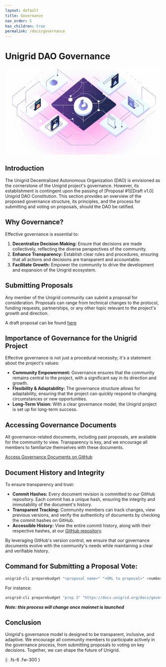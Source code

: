 ```yaml
---
layout: default
title: Governance
nav_order: 5
has_children: true
permalink: /docs/governance
---
```


# Unigrid DAO Governance

![](../../assets/images/ugd_dao.png)

## Introduction

The Unigrid Decentralized Autonomous Organization (DAO) is envisioned as the cornerstone of the Unigrid project's governance. However, its establishment is contingent upon the passing of [Proposal #1][Draft v1.0] Unigrid DAO Constitution. This section provides an overview of the proposed governance structure, its principles, and the process for submitting and voting on proposals, should the DAO be ratified.

## Why Governance?

Effective governance is essential to:

1. **Decentralize Decision Making:** Ensure that decisions are made collectively, reflecting the diverse perspectives of the community.
2. **Enhance Transparency:** Establish clear rules and procedures, ensuring that all actions and decisions are transparent and accountable.
3. **Facilitate Growth:** Empower the community to drive the development and expansion of the Unigrid ecosystem.

## Submitting Proposals

Any member of the Unigrid community can submit a proposal for consideration. Proposals can range from technical changes to the protocol, funding requests, partnerships, or any other topic relevant to the project's growth and direction.

A draft proposal can be found  [here](./TEMPLATES/proposal_template.md)

## Importance of Governance for the Unigrid Project

Effective governance is not just a procedural necessity; it's a statement about the project's values:

- **Community Empowerment:** Governance ensures that the community remains central to the project, with a significant say in its direction and growth.
- **Flexibility & Adaptability:** The governance structure allows for adaptability, ensuring that the project can quickly respond to changing circumstances or new opportunities.
- **Long-Term Vision:** With a clear governance model, the Unigrid project is set up for long-term success.

## Accessing Governance Documents

All governance-related documents, including past proposals, are available for the community to view. Transparency is key, and we encourage all members to familiarize themselves with these documents.

[Access Governance Documents on GitHub](https://github.com/unigrid-project/unigrid-project.github.io/tree/main/docs/governance/)

## Document History and Integrity

To ensure transparency and trust:

- **Commit Hashes:** Every document revision is committed to our GitHub repository. Each commit has a unique hash, ensuring the integrity and immutability of the document's history.
- **Transparent Tracking:** Community members can track changes, view previous versions, and verify the authenticity of documents by checking the commit hashes on GitHub.
- **Accessible History:** View the entire commit history, along with their respective hashes, at our [GitHub repository](https://github.com/unigrid-project/unigrid-project.github.io).

By leveraging GitHub's version control, we ensure that our governance documents evolve with the community's needs while maintaining a clear and verifiable history.

## Command for Submitting a Proposal Vote:
```bash
unigrid-cli preparebudget "<proposal name>" "<URL to proposal>" <number of payments> <superblock 9 days in the future> "<address>" <payment amount>
```
For instance:
```bash
unigrid-cli preparebudget "prop 3" "https://docs.unigrid.org/docs/governance/dao_updates_03/" 2 2836800 "HC4pzL8VTdUH2GByX3DBXBuUgfvGVWmqyh" 500
```

***Note: this process will change once mainnet is launched***

## Conclusion

Unigrid's governance model is designed to be transparent, inclusive, and adaptive. We encourage all community members to participate actively in the governance process, from submitting proposals to voting on key decisions. Together, we can shape the future of Unigrid.

{: .fs-6 .fw-300 }
